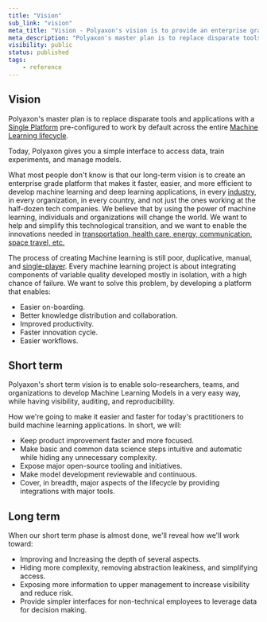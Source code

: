 ```yaml
---
title: "Vision"
sub_link: "vision"
meta_title: "Vision - Polyaxon's vision is to provide an enterprise grade platform For Machine Learning and Deep Learning Life Cycle"
meta_description: "Polyaxon's master plan is to replace disparate tools and applications with a Single Platform pre-configured to work by default across the entire Machine Learning lifecycle."
visibility: public
status: published
tags:
    - reference
---
```


## Vision

Polyaxon's master plan is to replace disparate tools and applications with a [Single Platform](/resources/one-platform/) 
pre-configured to work by default across the entire [Machine Learning lifecycle](/resources/machine-learning-lifecycle/).

Today, Polyaxon gives you a simple interface to access data, train experiments, and manage models.

What most people don't know is that our long-term vision is to create an enterprise grade platform that makes it faster, easier, and more efficient to develop machine learning and deep learning applications, 
in every [industry](/resources/machine-learning-usecases/), in every organization, in every country, and not just the ones working at the half-dozen tech companies. 
We believe that by using the power of machine learning, individuals and organizations will change the world. We want to help and simplify this technological transition, 
and we want to enable the innovations needed in [transportation, health care, energy, communication, space travel, etc.](/resources/machine-learning-usecases/)


The process of creating Machine learning is still poor, duplicative, manual, and [single-player](/resources/machine-learning-personas/). Every machine learning project is about integrating components of variable quality developed mostly in isolation, with a high chance of failure. 
We want to solve this problem, by developing a platform that enables:

 * Easier on-boarding.
 * Better knowledge distribution and collaboration.
 * Improved productivity.
 * Faster innovation cycle.
 * Easier workflows.


## Short term

Polyaxon's short term vision is to enable solo-researchers, teams, and organizations to develop Machine Learning Models in a very easy way, while having visibility, auditing, and reproducibility.

How we're going to make it easier and faster for today's practitioners to build machine learning applications. In short, we will:

 * Keep product improvement faster and more focused. 
 * Make basic and common data science steps intuitive and automatic while hiding any unnecessary complexity.
 * Expose major open-source tooling and initiatives.
 * Make model development reviewable and continuous.
 * Cover, in breadth, major aspects of the lifecycle by providing integrations with major tools. 

## Long term

When our short term phase is almost done, we'll reveal how we'll work toward:
 
 * Improving and Increasing the depth of several aspects.
 * Hiding more complexity, removing abstraction leakiness, and simplifying access.
 * Exposing more information to upper management to increase visibility and reduce risk.
 * Provide simpler interfaces for non-technical employees to leverage data for decision making.

